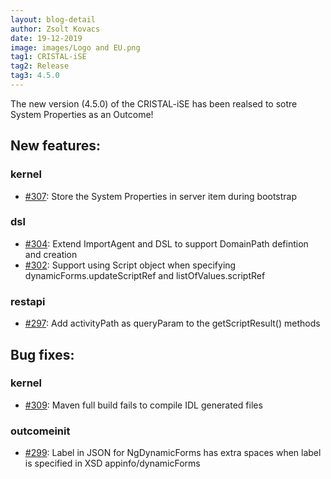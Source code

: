 ```yaml
---
layout: blog-detail
author: Zsolt Kovacs
date: 19-12-2019
image: images/Logo and EU.png
tag1: CRISTAL-iSE
tag2: Release
tag3: 4.5.0
---
```


The new version (4.5.0) of the CRISTAL-iSE has been realsed to sotre System Properties as an Outcome!

## New features:

### kernel

- [#307](https://github.com/cristal-ise/cristal-ise/issues/307): Store the System Properties in server item during bootstrap

### dsl
- [#304](https://github.com/cristal-ise/cristal-ise/issues/304): Extend ImportAgent and DSL to support DomainPath defintion and creation
- [#302](https://github.com/cristal-ise/cristal-ise/issues/302): Support using Script object when specifying dynamicForms.updateScriptRef and listOfValues.scriptRef

### restapi
- [#297](https://github.com/cristal-ise/cristal-ise/issues/297): Add activityPath as queryParam to the getScriptResult() methods


## Bug fixes:

### kernel
- [#309](https://github.com/cristal-ise/cristal-ise/issues/309): Maven full build fails to compile IDL generated files

### outcomeinit
- [#299](https://github.com/cristal-ise/cristal-ise/issues/299): Label in JSON for NgDynamicForms has extra spaces when label is specified in XSD appinfo/dynamicForms
